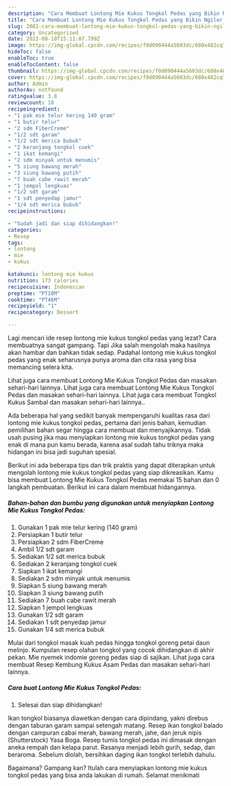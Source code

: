 ```yaml
---
description: "Cara Membuat Lontong Mie Kukus Tongkol Pedas yang Bikin Ngiler, Buat Buka Puasa Enak"
title: "Cara Membuat Lontong Mie Kukus Tongkol Pedas yang Bikin Ngiler, Buat Buka Puasa Enak"
slug: 2081-cara-membuat-lontong-mie-kukus-tongkol-pedas-yang-bikin-ngiler-buat-buka-puasa-enak
category: Uncategorized
date: 2022-08-10T15:11:07.799Z
image: https://img-global.cpcdn.com/recipes/f0d090444a5603dc/680x482cq70/lontong-mie-kukus-tongkol-pedas-foto-resep-utama.jpg
hideToc: false
enableToc: true
enableTocContent: false
thumbnail: https://img-global.cpcdn.com/recipes/f0d090444a5603dc/680x482cq70/lontong-mie-kukus-tongkol-pedas-foto-resep-utama.jpg
cover: https://img-global.cpcdn.com/recipes/f0d090444a5603dc/680x482cq70/lontong-mie-kukus-tongkol-pedas-foto-resep-utama.jpg
author: Admin
authorAv: notfound
ratingvalue: 3.8
reviewcount: 18
recipeingredient:
- "1 pak mie telur kering 140 gram"
- "1 butir telur"
- "2 sdm FiberCreme"
- "1/2 sdt garam"
- "1/2 sdt merica bubuk"
- "2 keranjang tongkol cuek"
- "1 ikat kemangi"
- "2 sdm minyak untuk menumis"
- "5 siung bawang merah"
- "3 siung bawang putih"
- "7 buah cabe rawit merah"
- "1 jempol lengkuas"
- "1/2 sdt garam"
- "1 sdt penyedap jamur"
- "1/4 sdt merica bubuk"
recipeinstructions:

- "Sudah jadi dan siap dihidangkan!"
categories:
- Resep
tags:
- lontong
- mie
- kukus

katakunci: lontong mie kukus 
nutrition: 173 calories
recipecuisine: Indonesian
preptime: "PT18M"
cooktime: "PT46M"
recipeyield: "1"
recipecategory: Dessert

---
```



Lagi mencari ide resep lontong mie kukus tongkol pedas yang lezat? Cara membuatnya sangat gampang. Tapi Jika salah mengolah maka hasilnya akan hambar dan bahkan tidak sedap. Padahal lontong mie kukus tongkol pedas yang enak seharusnya punya aroma dan cita rasa yang bisa memancing selera kita.


Lihat juga cara membuat Lontong Mie Kukus Tongkol Pedas dan masakan sehari-hari lainnya. Lihat juga cara membuat Lontong Mie Kukus Tongkol Pedas dan masakan sehari-hari lainnya. Lihat juga cara membuat Tongkol Kukus Sambal dan masakan sehari-hari lainnya..

Ada beberapa hal yang sedikit banyak mempengaruhi kualitas rasa dari lontong mie kukus tongkol pedas, pertama dari jenis bahan, kemudian pemilihan bahan segar hingga cara membuat dan menyajikannya. Tidak usah pusing jika mau menyiapkan lontong mie kukus tongkol pedas yang enak di mana pun kamu berada, karena asal sudah tahu triknya maka hidangan ini bisa jadi suguhan spesial.


Berikut ini ada beberapa tips dan trik praktis yang dapat diterapkan untuk mengolah lontong mie kukus tongkol pedas yang siap dikreasikan. Kamu bisa membuat Lontong Mie Kukus Tongkol Pedas memakai 15 bahan dan 0 langkah pembuatan. Berikut ini cara dalam membuat hidangannya.

<!--inarticleads1-->

##### Bahan-bahan dan bumbu yang digunakan untuk menyiapkan Lontong Mie Kukus Tongkol Pedas:

1. Gunakan 1 pak mie telur kering (140 gram)
1. Persiapkan 1 butir telur
1. Persiapkan 2 sdm FiberCreme
1. Ambil 1/2 sdt garam
1. Sediakan 1/2 sdt merica bubuk
1. Sediakan 2 keranjang tongkol cuek
1. Siapkan 1 ikat kemangi
1. Sediakan 2 sdm minyak untuk menumis
1. Siapkan 5 siung bawang merah
1. Siapkan 3 siung bawang putih
1. Sediakan 7 buah cabe rawit merah
1. Siapkan 1 jempol lengkuas
1. Gunakan 1/2 sdt garam
1. Sediakan 1 sdt penyedap jamur
1. Gunakan 1/4 sdt merica bubuk


Mulai dari tongkol masak kuah pedas hingga tongkol goreng petai daun melinjo. Kumpulan resep olahan tongkol yang cocok dihidangkan di akhir pekan. Mie nyemek indomie goreng pedas siap di sajikan. Lihat juga cara membuat Resep Kembung Kukus Asam Pedas dan masakan sehari-hari lainnya. 

<!--inarticleads2-->

##### Cara buat Lontong Mie Kukus Tongkol Pedas:


1. Selesai dan siap dihidangkan!

Ikan tongkol biasanya diawetkan dengan cara dipindang, yakni direbus dengan taburan garam sampai setengah matang. Resep ikan tongkol balado dengan campuran cabai merah, bawang merah, jahe, dan jeruk nipis (Shutterstock) Yasa Boga. Resep tumis tongkol pedas ini dimasak dengan aneka rempah dan kelapa parut. Rasanya menjadi lebih gurih, sedap, dan beraroma. Sebelum diolah, bersihkan daging ikan tongkol terlebih dahulu. 

Bagaimana? Gampang kan? Itulah cara menyiapkan lontong mie kukus tongkol pedas yang bisa anda lakukan di rumah. Selamat menikmati
